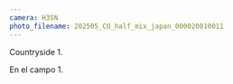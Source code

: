 ```yaml
---
camera: H35N
photo_filename: 202505_CO_half_mix_japan_000020010011
---
```


Countryside 1.

En el campo 1.

